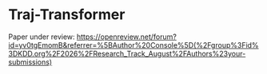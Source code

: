 # Traj-Transformer
Paper under review: https://openreview.net/forum?id=yv0tgEmomB&referrer=%5BAuthor%20Console%5D(%2Fgroup%3Fid%3DKDD.org%2F2026%2FResearch_Track_August%2FAuthors%23your-submissions)
